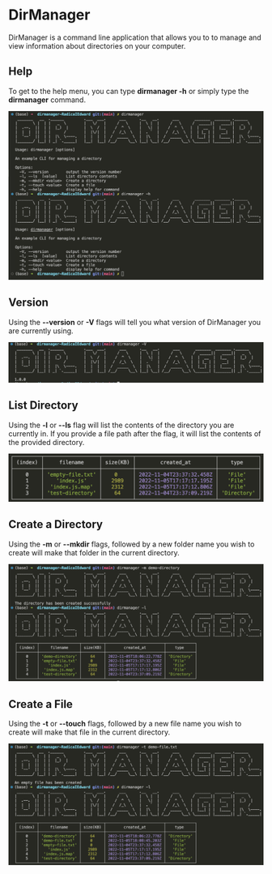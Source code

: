 # DirManager

DirManager is a command line application that allows you to to manage and view information about directories on your computer.

## Help

To get to the help menu, you can type **dirmanager -h** or simply type the **dirmanager** command.

![Help Command](README-images/help.png)

## Version

Using the **--version** or **-V** flags will tell you what version of DirManager you are currently using.

![List Command](README-images/version.png)

## List Directory

Using the **-l** or **--ls** flag will list the contents of the directory you are currently in. If you provide a file path after the flag, it will list the contents of the provided directory.

![List Command](README-images/list.png)

## Create a Directory

Using the **-m** or **--mkdir** flags, followed by a new folder name you wish to create will make that folder in the current directory.

![Make Directory Command](README-images/mkdir.png)

## Create a File

Using the **-t** or **--touch** flags, followed by a new file name you wish to create will make that file in the current directory.

![Touch Command](README-images/touch.png)
